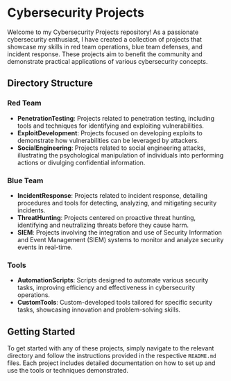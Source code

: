 # Cybersecurity Projects

Welcome to my Cybersecurity Projects repository! As a passionate cybersecurity enthusiast, I have created a collection of projects that showcase my skills in red team operations, blue team defenses, and incident response. These projects aim to benefit the community and demonstrate practical applications of various cybersecurity concepts.

## Directory Structure

### Red Team
- **PenetrationTesting**: Projects related to penetration testing, including tools and techniques for identifying and exploiting vulnerabilities.
- **ExploitDevelopment**: Projects focused on developing exploits to demonstrate how vulnerabilities can be leveraged by attackers.
- **SocialEngineering**: Projects related to social engineering attacks, illustrating the psychological manipulation of individuals into performing actions or divulging confidential information.

### Blue Team
- **IncidentResponse**: Projects related to incident response, detailing procedures and tools for detecting, analyzing, and mitigating security incidents.
- **ThreatHunting**: Projects centered on proactive threat hunting, identifying and neutralizing threats before they cause harm.
- **SIEM**: Projects involving the integration and use of Security Information and Event Management (SIEM) systems to monitor and analyze security events in real-time.

### Tools
- **AutomationScripts**: Scripts designed to automate various security tasks, improving efficiency and effectiveness in cybersecurity operations.
- **CustomTools**: Custom-developed tools tailored for specific security tasks, showcasing innovation and problem-solving skills.

## Getting Started

To get started with any of these projects, simply navigate to the relevant directory and follow the instructions provided in the respective `README.md` files. Each project includes detailed documentation on how to set up and use the tools or techniques demonstrated.
